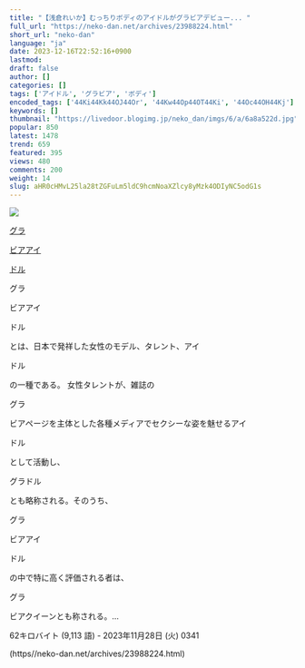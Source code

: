 ```yaml
---
title: "【浅倉れいか】むっちりボディのアイドルがグラビアデビュー... "
full_url: "https://neko-dan.net/archives/23988224.html"
short_url: "neko-dan"
language: "ja"
date: 2023-12-16T22:52:16+0900
lastmod: 
draft: false
author: []
categories: []
tags: ['アイドル', 'グラビア', 'ボディ']
encoded_tags: ['44Ki44Kk44OJ44Or', '44Kw44Op44OT44Ki', '44Oc44OH44Kj']
keywords: []
thumbnail: "https://livedoor.blogimg.jp/neko_dan/imgs/6/a/6a8a522d.jpg"
popular: 850
latest: 1478
trend: 659
featured: 395
views: 480
comments: 200
weight: 14
slug: aHR0cHMvL25la28tZGFuLm5ldC9hcmNoaXZlcy8yMzk4ODIyNC5odG1s
---
```


![](https://livedoor.blogimg.jp/neko_dan/imgs/6/a/6a8a522d.jpg)

<div><a title='グラビアアイドル' href='https//ja.wikipedia.org/wiki/%E3%82%B0%E3%83%A9%E3%83%93%E3%82%A2%E3%82%A2%E3%82%A4%E3%83%89%E3%83%AB' target='_blank'><p>グラ</p>ビアアイ<p>ドル</p></a> <p class='searchresult'><p>グラ</p>ビアアイ<p>ドル</p>とは、日本で発祥した女性のモデル、タレント、アイ<p>ドル</p>の一種である。 女性タレントが、雑誌の<p>グラ</p>ビアページを主体とした各種メディアでセクシーな姿を魅せるアイ<p>ドル</p>として活動し、<p>グラドル</p>とも略称される。そのうち、<p>グラ</p>ビアアイ<p>ドル</p>の中で特に高く評価される者は、<p>グラ</p>ビアクイーンとも称される。…</p> <p class='mw-search-result-data'>62キロバイト (9,113 語) - 2023年11月28日 (火) 0341</p></div>

(https//neko-dan.net/archives/23988224.html)
